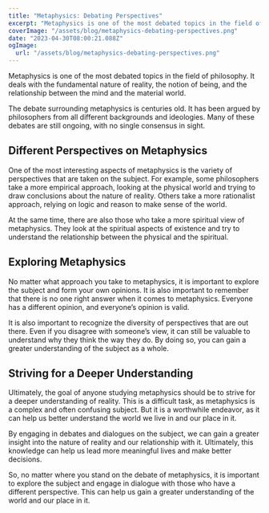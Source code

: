 ```yaml
---
title: "Metaphysics: Debating Perspectives"
excerpt: "Metaphysics is one of the most debated topics in the field of philosophy. It deals with the fundamental nature of reality, the notion of being, and the relationship between the mind and the material world."
coverImage: "/assets/blog/metaphysics-debating-perspectives.png"
date: "2023-04-30T08:00:21.088Z"
ogImage:
  url: "/assets/blog/metaphysics-debating-perspectives.png"
---
```


Metaphysics is one of the most debated topics in the field of philosophy. It deals with the fundamental nature of reality, the notion of being, and the relationship between the mind and the material world. 

The debate surrounding metaphysics is centuries old. It has been argued by philosophers from all different backgrounds and ideologies. Many of these debates are still ongoing, with no single consensus in sight. 

## Different Perspectives on Metaphysics

One of the most interesting aspects of metaphysics is the variety of perspectives that are taken on the subject. For example, some philosophers take a more empirical approach, looking at the physical world and trying to draw conclusions about the nature of reality. Others take a more rationalist approach, relying on logic and reason to make sense of the world. 

At the same time, there are also those who take a more spiritual view of metaphysics. They look at the spiritual aspects of existence and try to understand the relationship between the physical and the spiritual. 

## Exploring Metaphysics

No matter what approach you take to metaphysics, it is important to explore the subject and form your own opinions. It is also important to remember that there is no one right answer when it comes to metaphysics. Everyone has a different opinion, and everyone’s opinion is valid. 

It is also important to recognize the diversity of perspectives that are out there. Even if you disagree with someone’s view, it can still be valuable to understand why they think the way they do. By doing so, you can gain a greater understanding of the subject as a whole. 

## Striving for a Deeper Understanding

Ultimately, the goal of anyone studying metaphysics should be to strive for a deeper understanding of reality. This is a difficult task, as metaphysics is a complex and often confusing subject. But it is a worthwhile endeavor, as it can help us better understand the world we live in and our place in it. 

By engaging in debates and dialogues on the subject, we can gain a greater insight into the nature of reality and our relationship with it. Ultimately, this knowledge can help us lead more meaningful lives and make better decisions. 

So, no matter where you stand on the debate of metaphysics, it is important to explore the subject and engage in dialogue with those who have a different perspective. This can help us gain a greater understanding of the world and our place in it.
